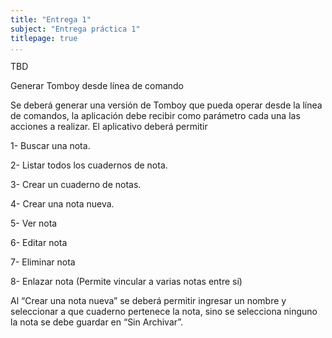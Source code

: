 ```yaml
---
title: "Entrega 1"
subject: "Entrega práctica 1"
titlepage: true
...
```


TBD

Generar Tomboy desde línea de comando

Se deberá generar una versión de Tomboy que pueda operar desde la línea de comandos, la aplicación debe recibir como parámetro cada una las acciones a realizar.
El aplicativo deberá permitir 

1-	Buscar una nota.

2-	Listar todos los cuadernos de nota.

3-	Crear un cuaderno de notas. 

4-	Crear una nota nueva.

5-	Ver nota

6-	Editar nota

7-	Eliminar nota

8-	Enlazar nota (Permite vincular a varias notas entre sí)


Al “Crear una nota nueva” se deberá permitir ingresar un nombre y seleccionar a que cuaderno pertenece la nota, sino se selecciona ninguno la nota se debe guardar en “Sin Archivar”. 
